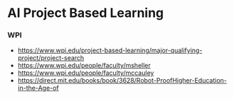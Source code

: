# AI Project Based Learning


### WPI

- https://www.wpi.edu/project-based-learning/major-qualifying-project/project-search
- https://www.wpi.edu/people/faculty/msheller
- https://www.wpi.edu/people/faculty/mccauley
- https://direct.mit.edu/books/book/3628/Robot-ProofHigher-Education-in-the-Age-of